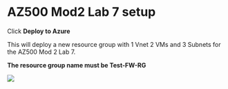 # AZ500 Mod2 Lab 7 setup

Click **Deploy to Azure**
 
 
 This will deploy a new resource group with 1 Vnet 2 VMs and 3 Subnets for the AZ500 Mod 2 Lab 7.
 
**The resource group name must be Test-FW-RG**
 
<a href="https://portal.azure.com/#create/Microsoft.Template/uri/https%3A%2F%2Fraw.githubusercontent.com%2FGoDeploy%2FAZ500%2Fmaster%2FAZ500%20Mod2%20Lab%207%2Ftemplate.json
" target="_blank">
    <img src="http://azuredeploy.net/deploybutton.png"/>
</a>
